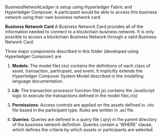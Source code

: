 BusinessNetworkLedger is setup using Hyperledger Fabric and Hyperledger Composer. A participant would be able to access this business network using their own business network card.

**Business Network Card**
A Business Network Card provides all of the information needed to connect to a blockchain business network. It is only possible to access a blockchain Business Network through a valid Business Network Card.


Three major components described in this folder (developed using Hyperledger Composer) are

1) **Models**:
The model file(.cto) contains the definitions of each class of asset, transaction, participant, and event. It implicitly extends the Hyperledger Composer System Model described in the modelling language documentation.

2) **Lib**:
The transaction processor function file(.js) contains the JavaScript logic to execute the transactions defined in the model file(.cto)

3) **Permissions**:
Access controls are applied on the assets defined in .cto file based in the participant type. Rules are written in .acl file


4) **Queries**:
Queries are defined in a query file (.qry) in the parent directory of the business network definition. Queries contain a 'WHERE' clause, which defines the criteria by which assets or participants are selected.
